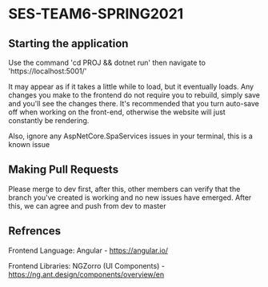 # SES-TEAM6-SPRING2021

## Starting the application

Use the command 'cd PROJ && dotnet run' then navigate to 'https://localhost:5001/'

It may appear as if it takes a little while to load, but it eventually loads. Any changes you make to the frontend do not require you to rebuild, simply save and you'll see the changes there. It's recommended that you turn auto-save off when working on the front-end, otherwise the website will just constantly be rendering.

Also, ignore any AspNetCore.SpaServices issues in your terminal, this is a known issue

## Making Pull Requests

Please merge to dev first, after this, other members can verify that the branch you've created is working and no new issues have emerged. After this, we can agree and push from dev to master

## Refrences
Frontend Language: Angular - https://angular.io/

Frontend Libraries: NGZorro (UI Components) - https://ng.ant.design/components/overview/en

